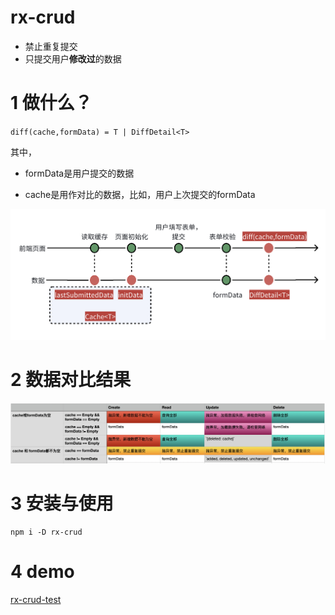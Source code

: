 # rx-crud

- 禁止重复提交
- 只提交用户**修改过**的数据

# 1 做什么？

`diff(cache,formData) = T | DiffDetail<T>`

其中，

- formData是用户提交的数据

- cache是用作对比的数据，比如，用户上次提交的formData

![](https://github.com/yuri-li/reactive-system/raw/main/vue3-demo/dev-tools/rx-crud/core/assets/2023-11-03-08-45-57-image.png)

# 2 数据对比结果

![](https://github.com/yuri-li/reactive-system/raw/main/vue3-demo/dev-tools/rx-crud/core/assets/2023-11-05-19-16-53-image.png)

# 3 安装与使用

```
npm i -D rx-crud
```

# 4 demo

[rx-crud-test](https://github.com/yuri-li/reactive-system/tree/main/vue3-demo/dev-tools/rx-crud/core-test)
